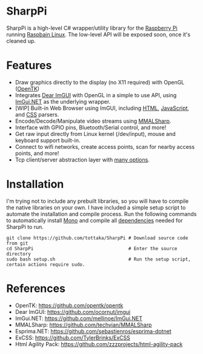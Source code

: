 # SharpPi
SharpPi is a high-level C# wrapper/utility library for the [Raspberry Pi](https://www.raspberrypi.org/) running [Raspbain Linux](https://www.raspberrypi.org/downloads/raspbian/). 
The low-level API will be exposed soon, once it's cleaned up.

# Features
- Draw graphics directly to the display (no X11 required) with OpenGL ([OpenTK](https://github.com/opentk/opentk))
- Integrates [Dear ImGUI](https://github.com/ocornut/imgui) with OpenGL in a simple to use API, using [ImGui.NET](https://github.com/mellinoe/ImGui.NET) as the underlying wrapper.
- [WIP] Built-in Web Browser using ImGUI, including [HTML](https://html-agility-pack.net/), [JavaScript](https://github.com/sebastienros/esprima-dotnet), and [CSS](https://github.com/TylerBrinks/ExCSS) parsers.
- Encode/Decode/Manipulate video streams using [MMALSharp](https://github.com/techyian/MMALSharp/).
- Interface with GPIO pins, Bluetooth/Serial control, and more!
- Get raw input directly from Linux kernel (/dev/input), mouse and keyboard support built-in.
- Connect to wifi networks, create access points, scan for nearby access points, and more!
- Tcp client/server abstraction layer with [many options](https://github.com/tottaka/SharpPi).

# Installation
I'm trying not to include any prebuilt libraries, so you will have to compile the native libraries on your own.
I have included a simple setup script to automate the installation and compile process.
Run the following commands to automatically install [Mono](https://www.mono-project.com/) and compile all [dependencies](https://github.com/tottaka/SharpPi/tree/master/deps/) needed for SharpPi to run.
```
git clone https://github.com/tottaka/SharpPi # Download source code from git
cd SharpPi                                   # Enter the source directory
sudo bash setup.sh                           # Run the setup script, certain actions require sudo.
```

# References
- OpenTK: https://github.com/opentk/opentk
- Dear ImGUI: https://github.com/ocornut/imgui
- ImGui.NET: https://github.com/mellinoe/ImGui.NET
- MMALSharp: https://github.com/techyian/MMALSharp
- Esprima.NET: https://github.com/sebastienros/esprima-dotnet
- ExCSS: https://github.com/TylerBrinks/ExCSS
- Html Agility Pack: https://github.com/zzzprojects/html-agility-pack